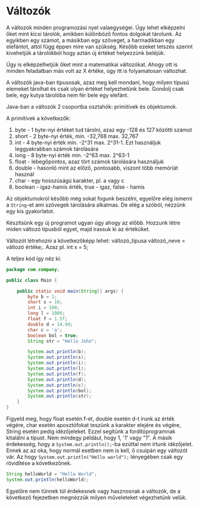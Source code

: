 # Változók
A változók minden programozási nyel valaegységei. Úgy lehet elképzelni őket mint kicsi tárolók, amikben különböző fontos dolgokat tárolunk. Az egyikben egy számot, a másikban egy szöveget, a harmadikban egy elefántot, attól függ éppen mire van szükség. Később ezeket tetszés szerint kivehetjük a tárolókból hogy aztán új értéket helyezzünk beléjük. 

Úgy is elképzelhetjük őket mint a matematikai változókat. Ahogy ott is minden feladatban más volt az X értéke, úgy itt is folyamatosan változhat.

A változók java-ban típusosak, azaz meg kell mondani, hogy milyen típusú elemeket tárolhat és csak olyan értéket helyezhetünk bele. Gondolj csak bele, egy kutya tárolóba nem fér bele egy elefánt.

Java-ban a változók 2 csoportba osztahók: primitívek és objektumok.

A primitívek a következők:
1. byte - 1 byte-nyi értéket tud tárolni, azaz egy -128 és 127 közötti számot
1. short - 2 byte-nyi érték, min. -32,768 max. 32,767
1. int - 4 byte-nyi érték min. -2^31 max. 2^31-1. Ezt használjuk leggyakrabban számok tárolására
1. long - 8 byte-nyi érték min. -2^63 max. 2^63-1
1. float - lebegőpontos, azaz tört számok tárolására használjuk
1. double - hasonló mint az előző, pontosabb, viszont több memóriát használ
1. char - egy hosszúságú karakter, pl. a vagy c
1. boolean - igaz-hamis érték, true - igaz, false - hamis

Az objektumokról később még sokat fogunk beszélni, egyelőre elég ismerni a `String`-et ami szövegek tárolására alkalmas. De elég a szóból, nézzünk egy kis gyakorlatot.

Készítsünk egy új programot ugyan úgy ahogy az előbb. Hozzunk létre miden változó típusból egyet, majd irassuk ki az értéküket.

Változót létrehozni a következőképp lehet:
változó_típusa változó_neve = változó értéke;. Azaz pl. int x = 5;

A teljes kód így néz ki:
```java
package com.company;

public class Main {

    public static void main(String[] args) {
	    byte b = 1;
        short s = 10;
        int i = 100;
        long l = 1000;
        float f = 1.5f;
        double d = 14.9d;
        char c = 'a';
        boolean bol = true;
        String str = "Hello John";

        System.out.println(b);
        System.out.println(s);
        System.out.println(i);
        System.out.println(l);
        System.out.println(f);
        System.out.println(d);
        System.out.println(c);
        System.out.println(bol);
        System.out.println(str);
    }
}
```

Figyeld meg, hogy float esetén f-et, double esetén d-t írunk az érték végére, char esetén aposztófokat teszünk a karakter elejére és végére, String esetén pedig idézőjeleket. Ezzel segítünk a fordítóprogramnak kitalálni a típust. Nem mindegy például, hogy 1, '1' vagy "1". A másik érdekesség, hogy a `System.out.println();`-ba ezúttal nem írtunk idézőjelet. Ennek az az oka, hogy normál esetben nem is kell, ő csuipán egy változót vár. Az hogy `System.out.println("Hello world");` lényegében csak egy rövidítése a következőnek.
```java
String helloWorld = "Hello World";
System.out.println(helloWorld);
```

Egyelőre nem tűnnek túl érdekesnek vagy hasznosnak a változók, de a következő fejezetben megnézzük milyen műveleteket végezhetünk velük.